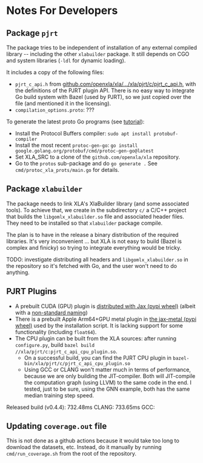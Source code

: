 # Notes For Developers

## Package `pjrt`

The package tries to be independent of installation of any external compiled library -- including the other `xlabuilder` package.
It still depends on CGO and system libraries (`-ldl` for dynamic loading).

It includes a copy of the following files:

* `pjrt_c_api.h` from [github.com/openxla/xla/.../xla/pjrt/c/pjrt_c_api.h](https://github.com/openxla/xla/blob/main/xla/pjrt/c/pjrt_c_api.h), with the definitions of the PJRT plugin API.
  There is no easy way to integrate Go build system with Bazel (used by PJRT), so we just copied over the file (and mentioned it in the licensing).
* `compilation_options.proto`: ???

To generate the latest proto Go programs (see [tutorial](https://protobuf.dev/getting-started/gotutorial/)):
* Install the Protocol Buffers compiler: `sudo apt install protobuf-compiler`
* Install the most recent `protoc-gen-go`: `go install google.golang.org/protobuf/cmd/protoc-gen-go@latest`
* Set XLA_SRC to a clone of the `github.com/openxla/xla` repository.
* Go to the `protos` sub-package and do `go generate .` See `cmd/protoc_xla_prots/main.go` for details.

## Package `xlabuilder`

The package needs to link XLA's XlaBuilder library (and some associated tools). To achieve that, we create in the
subdirectory `c/` a C/C++ project that builds the `libgomlx_xlabuilder.so` file and associated header files. They
need to be installed so that `xlabuilder` package compile.

The plan is to have in the release a binary distribution of the required libraries. It's very inconvenient ... but
XLA is not easy to build (Bazel is complex and finicky) so trying to integrate everything would be tricky.

TODO: investigate distributing all headers and `libgomlx_xlabuilder.so` in the repository so it's fetched with Go,
and the user won't need to do anything.

## PJRT Plugins

* A prebuilt CUDA (GPU) plugin is  [distributed with Jax (pypi wheel)](https://pypi.org/project/jax-cuda12-pjrt/) (albeit with a [non-standard naming](https://docs.google.com/document/d/1Qdptisz1tUPGn1qFAVgCV2omnfjN01zoQPwKLdlizas/edit#heading=h.l9ksu371j9wz))
* There is a prebuilt Apple Arm64+GPU metal plugin in [the jax-metal (pypi wheel)](https://pypi.org/project/jax-metal/) used by the installation script.
  It is lacking support for some functionality (including `float64`).
* The CPU plugin can be built from the XLA sources: after running `configure.py`, build `bazel build //xla/pjrt/c:pjrt_c_api_cpu_plugin.so`.
  * On a successful build, you can find the PJRT CPU plugin in `bazel-bin/xla/pjrt/c/pjrt_c_api_cpu_plugin.so`
  * Using GCC or CLANG won't matter much in terms of performance, because we are only building the JIT-compiler. Both
    will JIT-compile the computation graph (using LLVM) to the same code in the end. I tested, just to be sure, using
    the GNN example, both has the same median training step speed.

Released build (v0.4.4):  732.48ms
CLANG: 733.65ms
GCC: 

## Updating `coverage.out` file

This is not done as a github actions because it would take too long to download the datasets, etc.
Instead, do it manually by running `cmd/run_coverage.sh` from the root of the repository.

